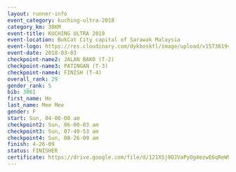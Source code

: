 ```yaml
--- 
layout: runner-info 
event_category: kuching-ultra-2018 
category_km: 30KM 
event-title: KUCHING ULTRA 2018 
event-location: BukCat City capital of Sarawak Malaysia 
event-logo: https://res.cloudinary.com/dykbosktl/image/upload/v1573619473/Logo/kuching-ultra-2018-logo_tlpvm5.png 
event-date: 2018-03-03 
checkpoint-name2: JALAN BAKO (T-2) 
checkpoint-name3: PATINGAN (T-3) 
checkpoint-name4: FINISH (T-4) 
overall_rank: 29
gender_rank: 5
bib: 3061
first_name: Ho
last_name: Mee Mee
gender: F
start: Sun, 04-00-00 am
checkpoint2: Sun, 06-00-03 am
checkpoint3: Sun, 07-40-53 am
checkpoint4: Sun, 08-26-09 am
finish: 4-26-09
status: FINISHER
certificate: https://drive.google.com/file/d/121XSj9OJVaPyOg4ezwE6qReWh2c/view?usp=sharing
--- 
```

